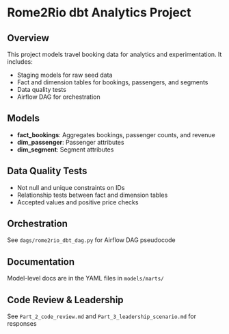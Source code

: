 # Rome2Rio dbt Analytics Project

## Overview
This project models travel booking data for analytics and experimentation. It includes:
- Staging models for raw seed data
- Fact and dimension tables for bookings, passengers, and segments
- Data quality tests
- Airflow DAG for orchestration

## Models
- **fact_bookings**: Aggregates bookings, passenger counts, and revenue
- **dim_passenger**: Passenger attributes
- **dim_segment**: Segment attributes

## Data Quality Tests
- Not null and unique constraints on IDs
- Relationship tests between fact and dimension tables
- Accepted values and positive price checks

## Orchestration
See `dags/rome2rio_dbt_dag.py` for Airflow DAG pseudocode

## Documentation
Model-level docs are in the YAML files in `models/marts/`

## Code Review & Leadership
See `Part_2_code_review.md` and `Part_3_leadership_scenario.md` for responses
